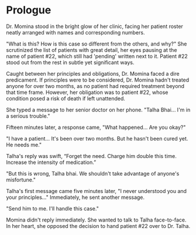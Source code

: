 # Prologue

Dr. Momina stood in the bright glow of her clinic, facing her patient roster neatly arranged with names and corresponding numbers. 

"What is this? How is this case so different from the others, and why?" She scrutinized the list of patients with great detail, her eyes pausing at the name of patient #22, which still had 'pending' written next to it. Patient #22 stood out from the rest in subtle yet significant ways.

Caught between her principles and obligations, Dr. Momina faced a dire predicament. If principles were to be considered, Dr. Momina hadn't treated anyone for over two months, as no patient had required treatment beyond that time frame. However, her obligation was to patient #22, whose condition posed a risk of death if left unattended.

She typed a message to her senior doctor on her phone. "Talha Bhai... I'm in a serious trouble."

Fifteen minutes later, a response came, "What happened... Are you okay?"

"I have a patient... It's been over two months. But he hasn't been cured yet. He needs me."

Talha's reply was swift, “Forget the need. Charge him double this time. Increase the intensity of medication.”

"But this is wrong, Talha bhai. We shouldn't take advantage of anyone's misfortune."

Talha's first message came five minutes later, "I never understood you and your principles..." Immediately, he sent another message.

"Send him to me. I'll handle this case."

Momina didn't reply immediately. She wanted to talk to Talha face-to-face. In her heart, she opposed the decision to hand patient #22 over to Dr. Talha.